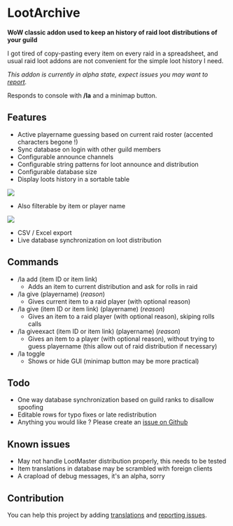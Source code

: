 # LootArchive

**WoW classic addon used to keep an history of raid loot distributions of your guild**

I got tired of copy-pasting every item on every raid in a spreadsheet, and usual raid loot addons are not convenient for the simple loot history I need.

_This addon is currently in alpha state, expect issues you may want to [report](https://github.com/ZergRael/LootArchive/issues)._

Responds to console with **/la** and a minimap button.

## Features

- Active playername guessing based on current raid roster (accented characters begone !)
- Sync database on login with other guild members
- Configurable announce channels
- Configurable string patterns for loot announce and distribution
- Configurable database size
- Display loots history in a sortable table

![](https://img.thetabx.net/788C8.png)

- Also filterable by item or player name

![](https://img.thetabx.net/mN0yt.png)

- CSV / Excel export
- Live database synchronization on loot distribution

## Commands

- /la add (item ID or item link)
  - Adds an item to current distribution and ask for rolls in raid
- /la give (playername) (_reason_)
  - Gives current item to a raid player (with optional reason)
- /la give (item ID or item link) (playername) (_reason_)
  - Gives an item to a raid player (with optional reason), skiping rolls calls
- /la giveexact (item ID or item link) (playername) (_reason_)
  - Gives an item to a player (with optional reason), without trying to guess playername (this allow out of raid distribution if necessary)
- /la toggle
  - Shows or hide GUI (minimap button may be more practical)

## Todo

- One way database synchronization based on guild ranks to disallow spoofing
- Editable rows for typo fixes or late redistribution
- Anything you would like ? Please create an [issue on Github](https://github.com/ZergRael/LootArchive/issues)

## Known issues

- May not handle LootMaster distribution properly, this needs to be tested
- Item translations in database may be scrambled with foreign clients
- A crapload of debug messages, it's an alpha, sorry

## Contribution

You can help this project by adding [translations](https://www.curseforge.com/wow/addons/lootarchive/localization) and [reporting issues](https://github.com/ZergRael/LootArchive/issues).
